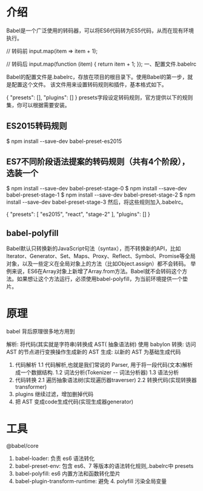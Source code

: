 
# 介绍
Babel是一个广泛使用的转码器，可以将ES6代码转为ES5代码，从而在现有环境执行。


// 转码前
input.map(item => item + 1);

// 转码后
input.map(function (item) {
  return item + 1;
});
一、配置文件.babelrc

Babel的配置文件是.babelrc，存放在项目的根目录下。使用Babel的第一步，就是配置这个文件。
该文件用来设置转码规则和插件，基本格式如下。

{
  "presets": [],
  "plugins": []
}
presets字段设定转码规则，官方提供以下的规则集，你可以根据需要安装。

## ES2015转码规则
$ npm install --save-dev babel-preset-es2015

## ES7不同阶段语法提案的转码规则（共有4个阶段），选装一个
$ npm install --save-dev babel-preset-stage-0
$ npm install --save-dev babel-preset-stage-1
$ npm install --save-dev babel-preset-stage-2
$ npm install --save-dev babel-preset-stage-3
然后，将这些规则加入.babelrc。

  {
    "presets": [
      "es2015",
      "react",
      "stage-2"
    ],
    "plugins": []
  }


## babel-polyfill

Babel默认只转换新的JavaScript句法（syntax），而不转换新的API，比如Iterator、Generator、Set、Maps、Proxy、Reflect、Symbol、Promise等全局对象，以及一些定义在全局对象上的方法（比如Object.assign）都不会转码。
举例来说，ES6在Array对象上新增了Array.from方法。Babel就不会转码这个方法。如果想让这个方法运行，必须使用babel-polyfill，为当前环境提供一个垫片。


# 原理
babel 背后原理很多地方用到

解析: 将代码(其实就是字符串)转换成 AST( 抽象语法树) 使用 babylon
转换: 访问 AST 的节点进行变换操作生成新的 AST
生成: 以新的 AST 为基础生成代码
1. 代码解析
    1.1 代码解析,也就是我们常说的 Parser, 用于将一段代码(文本)解析成一个数据结构.
    1.2 词法分析(Tokenizer -- 词法分析器)
    1.3 语法分析
2. 代码转换
    2.1 遍历抽象语法树(实现遍历器traverser)
    2.2 转换代码(实现转换器transformer)
3. plugins
继续过滤，增加删掉代码
4. 把 AST 变成code生成代码(实现生成器generator)


# 工具
@babel/core
1. babel-loader: 负责 es6 语法转化
2. babel-preset-env: 包含 es6、7 等版本的语法转化规则,.babelrc中 presets
3. babel-polyfill: es6 内置方法和函数转化垫片
4. babel-plugin-transform-runtime: 避免 4. polyfill 污染全局变量